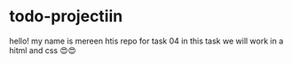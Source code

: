 # todo-projectiin 
hello! my name is mereen 
htis repo for task 04
in this task we will work in a hitml and css 😍😍
